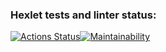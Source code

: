 ### Hexlet tests and linter status:
[![Actions Status](https://github.com/Tanya14081981/frontend-project-44/workflows/hexlet-check/badge.svg)](https://github.com/Tanya14081981/frontend-project-44/actions)[![Maintainability](https://api.codeclimate.com/v1/badges/fb74f85f99b4a3def279/maintainability)](https://codeclimate.com/github/Tanya14081981/frontend-project-44/maintainability)
